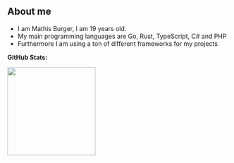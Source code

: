 ## About me
- I am Mathis Burger, I am 19 years old.
- My main programming languages are Go, Rust, TypeScript, C# and PHP
- Furthermore I am using a ton of different frameworks for my projects


**GitHub Stats:**

<img src="https://github-readme-stats.vercel.app/api/top-langs/?username=MathisBurger&theme=tokyonight&layout=compact&hide=css&exclude_repo=ws23-contest,ss24-mediaplayer,ws23-24-java,mui-wrapped-components,advanced-portfolio-tracker,SoundboardServer,wuelstephan-web,time-dependent-quotes,gma3-osc,linkedin-login-bypass"  height="200" />
